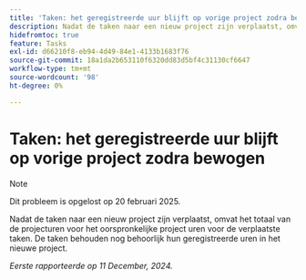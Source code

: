 ```yaml
---
title: 'Taken: het geregistreerde uur blijft op vorige project zodra bewogen'
description: Nadat de taken naar een nieuw project zijn verplaatst, omvat het totaal van de projecturen voor het oorspronkelijke project uren voor de verplaatste taken. De taken behouden nog behoorlijk hun geregistreerde uren in het nieuwe project.
hidefromtoc: true
feature: Tasks
exl-id: d66210f8-eb94-4d49-84e1-4133b1683f76
source-git-commit: 18a1da2b653110f6320dd83d5bf4c31130cf6647
workflow-type: tm+mt
source-wordcount: '98'
ht-degree: 0%

---
```


# Taken: het geregistreerde uur blijft op vorige project zodra bewogen

>[!NOTE]
>
>Dit probleem is opgelost op 20 februari 2025.

Nadat de taken naar een nieuw project zijn verplaatst, omvat het totaal van de projecturen voor het oorspronkelijke project uren voor de verplaatste taken. De taken behouden nog behoorlijk hun geregistreerde uren in het nieuwe project.

_Eerste rapporteerde op 11 December, 2024._
